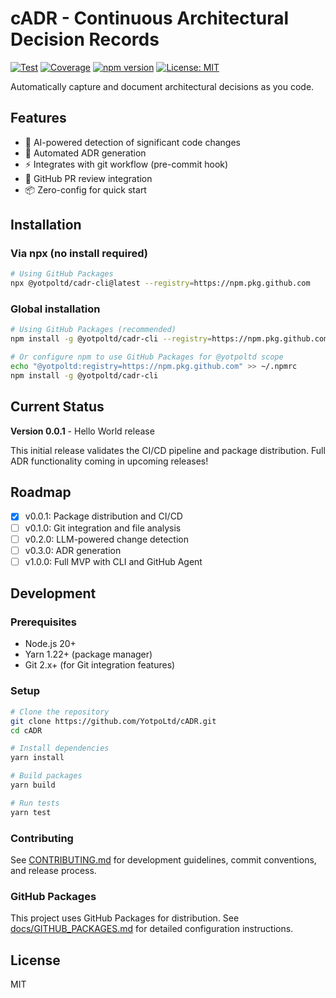 # cADR - Continuous Architectural Decision Records

[![Test](https://github.com/YotpoLtd/cADR/actions/workflows/test.yml/badge.svg)](https://github.com/YotpoLtd/cADR/actions/workflows/test.yml)
[![Coverage](https://img.shields.io/badge/coverage-37%25-orange)](https://github.com/YotpoLtd/cADR/actions/workflows/test.yml)
[![npm version](https://badge.fury.io/js/cadr-cli.svg)](https://www.npmjs.com/package/cadr-cli)
[![License: MIT](https://img.shields.io/badge/License-MIT-yellow.svg)](https://opensource.org/licenses/MIT)

Automatically capture and document architectural decisions as you code.

## Features

- 🤖 AI-powered detection of significant code changes
- 📝 Automated ADR generation
- ⚡ Integrates with git workflow (pre-commit hook)
- 🔄 GitHub PR review integration
- 📦 Zero-config for quick start

## Installation

### Via npx (no install required)

```bash
# Using GitHub Packages
npx @yotpoltd/cadr-cli@latest --registry=https://npm.pkg.github.com
```

### Global installation

```bash
# Using GitHub Packages (recommended)
npm install -g @yotpoltd/cadr-cli --registry=https://npm.pkg.github.com

# Or configure npm to use GitHub Packages for @yotpoltd scope
echo "@yotpoltd:registry=https://npm.pkg.github.com" >> ~/.npmrc
npm install -g @yotpoltd/cadr-cli
```

## Current Status

**Version 0.0.1** - Hello World release

This initial release validates the CI/CD pipeline and package distribution.
Full ADR functionality coming in upcoming releases!

## Roadmap

- [x] v0.0.1: Package distribution and CI/CD
- [ ] v0.1.0: Git integration and file analysis
- [ ] v0.2.0: LLM-powered change detection
- [ ] v0.3.0: ADR generation
- [ ] v1.0.0: Full MVP with CLI and GitHub Agent

## Development

### Prerequisites

- Node.js 20+
- Yarn 1.22+ (package manager)
- Git 2.x+ (for Git integration features)

### Setup

```bash
# Clone the repository
git clone https://github.com/YotpoLtd/cADR.git
cd cADR

# Install dependencies
yarn install

# Build packages
yarn build

# Run tests
yarn test
```

### Contributing

See [CONTRIBUTING.md](./CONTRIBUTING.md) for development guidelines, commit conventions, and release process.

### GitHub Packages

This project uses GitHub Packages for distribution. See [docs/GITHUB_PACKAGES.md](./docs/GITHUB_PACKAGES.md) for detailed configuration instructions.

## License

MIT
